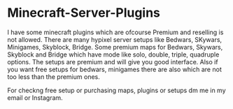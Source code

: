 # Minecraft-Server-Plugins
I have some minecraft plugins which are ofcourse Premium and reselling is not allowed. There are many hypixel server setups like Bedwars, SKywars, Minigames, Skyblock, Bridge. 
Some premium maps for Bedwars, Skywars, Skyblock and Bridge which have mode like solo, double, triple, quadruple options.
The setups are premium and will give you good interface. Also if you want free setups for bedwars, minigames there are also which are not too less than the premium ones.

For checkng free setup or purchasing maps, plugins or setups dm me in my email or Instagram.
